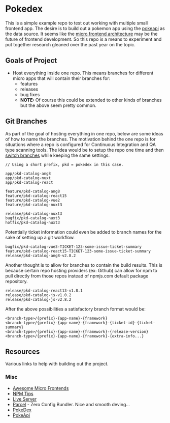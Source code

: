 # Pokedex

This is a simple example repo to test out working with multiple small frontend app. The desire is to build out a pokemon app using the [pokeapi](https://pokeapi.co/) as the data source. It seems like the [micro frontend architecture](https://micro-frontends.org/) may be the future of frontend development. So this repo is a means to experiment and put together research gleaned over the past year on the topic.

## Goals of Project

* Host everything inside one repo. This means branches for different micro apps that will contain their branches for:
  * features
  * releases
  * bug fixes
  * **NOTE:** Of course this could be extended to other kinds of branches but the above seem pretty common.

## Git Branches

As part of the goal of hosting everything in one repo, below are some ideas of how to name the branches. The motivation behind the one repo is for situations where a repo is configured for Continuous Integration and QA type scanning tools. The idea would be to setup the repo one time and then [switch branches](https://github.com/ronbravo/pokedex/branches/all) while keeping the same settings.

```
// Using a short prefix, pkd = pokedex in this case.

app/pkd-catalog-ang8
app/pkd-catalog-nuxt
app/pkd-catalog-react

feature/pkd-catalog-ang8
feature/pkd-catalog-react15
feature/pkd-catalog-vue2
feature/pkd-catalog-nuxt3

release/pkd-catalog-nuxt3
bugfix/pkd-catalog-nuxt3
hotfix/pkd-catalog-nuxt3
```

Potentially ticket information could even be added to branch names for the sake of setting up a git workflow.

```
bugfix/pkd-catalog-vue3-TICKET-123-some-issue-ticket-summary
feature/pkd-catalog-react15-TICKET-123-some-issue-ticket-summary
release/pkd-catalog-ang8-v2.8.2
```

Another thought is to allow for branches to contain the build results. This is because certain repo hosting providers (ex: Github) can allow for npm to pull directly from those repos instead of npmjs.com default package repository.

```
release/pkd-catalog-react13-v1.8.1
release/pkd-catalog-js-v1.0.2
release/pkd-catalog-js-v2.8.2
```

After the above possibilities a satisfactory branch format would be:

```
<branch-type>/{prefix}-{app-name}-{framework}
<branch-type>/{prefix}-{app-name}-{framework}-{ticket-id}-{ticket-summary}
<branch-type>/{prefix}-{app-name}-{framework}-{release-version}
<branch-type>/{prefix}-{app-name}-{framework}-{extra-info...}
```

## Resources

Various links to help with building out the project.

### Misc

* [Awesome Micro Frontends](https://github.com/rajasegar/awesome-micro-frontends)
* [NPM Tips](https://corgibytes.com/blog/2017/04/18/npm-tips/)
* [Live Server](https://www.npmjs.com/package/live-server)
* [Parcel](https://parceljs.org/) - Zero Config Bundler. Nice and smooth deving...
* [PokeDex](https://pokedex.org/#/)
* [PokeApi](https://pokeapi.co/)
